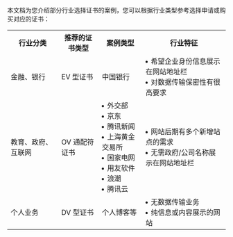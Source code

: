 
本文档为您介绍部分行业选择证书的案例，您可以根据行业类型参考选择申请或购买对应的证书：

<table>
<tr>
<th>行业分类</th>
<th>推荐的证书类型</th>
<th>案例类型</th>
<th>行业特征</th>
</tr>
<tr>
<td>金融、银行</td>
<td>EV 型证书</td>
<td>中国银行</td>
<td><li> <span style='margin-left:-10px;' >希望企业身份信息展示在网站地址栏</span></li><li><span style='margin-left:-10px;' >对数据传输保密性有很高要求</span></li></td>
</tr>
<tr>
<td>教育、政府、互联网</td>
<td>OV 通配符证书</td>
<td><li> <span style='margin-left:-10px;' >外交部</span></li><li> <span style='margin-left:-10px;' >京东</span></li><li> <span style='margin-left:-10px;' >腾讯新闻</span></li><li> <span style='margin-left:-10px;' >上海黄金交易所</span></li><li> <span style='margin-left:-10px;' >国家电网</span></li><li> <span style='margin-left:-10px;' >用友软件</span></li><li> <span style='margin-left:-10px;' >浪潮</span></li><li> <span style='margin-left:-10px;' >腾讯云</span></li></td>
<td><li><span style='margin-left:-10px;' >网站后期有多个新增站点的需求</span></li><li><span style='margin-left:-10px;' >无需政府/公司名称展示在网站地址栏</span></li></td>
</tr>
<tr>
<td>个人业务</td>
<td>DV 型证书</td>
<td>个人博客等</td>
<td><li><span style='margin-left:-10px;' >无数据传输业务</span></li><li><span style='margin-left:-10px;' >纯信息或内容展示的网站</span></li></td>
</tr>
</table>
